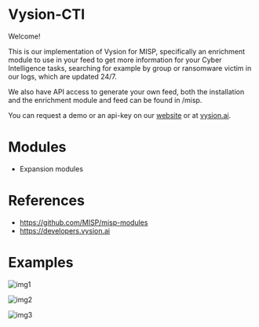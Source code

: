 # Vysion-CTI


Welcome!

This is our implementation of Vysion for MISP, specifically an enrichment module to use in your feed to get more information for your Cyber Intelligence tasks, searching for example by group or ransomware victim in our logs, which are updated 24/7. 

We also have API access to generate your own feed, both the installation and the enrichment module and feed can be found in /misp.

You can request a demo or an api-key on our [website](https://byronlabs.io) or at [vysion.ai](https://vysion.ai).

# Modules

- Expansion modules


# References

- https://github.com/MISP/misp-modules
- https://developers.vysion.ai

# Examples

![img1](https://github.com/ByronLabs/vysion-cti/assets/38075180/c52c8591-5b5e-4bd3-946a-9f124feaebb8)


![img2](https://github.com/ByronLabs/vysion-cti/assets/38075180/d50d92bc-7717-4b6e-8978-98b21fac1367)


![img3](https://github.com/ByronLabs/vysion-cti/assets/38075180/9fcaab6d-9f6d-4e97-b3d9-b678378e071a)
